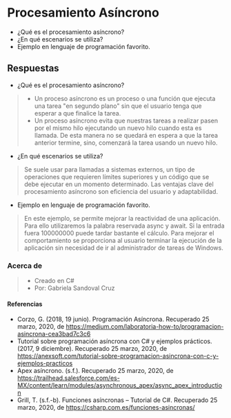 # Procesamiento Asíncrono
- ¿Qué es el procesamiento asíncrono?
- ¿En qué escenarios se utiliza?
- Ejemplo en lenguaje de programación favorito.

## Respuestas
- ¿Qué es el procesamiento asíncrono?
>* Un proceso asíncrono es un proceso o una función que ejecuta una tarea "en segundo plano" sin que el usuario tenga que esperar a que finalice la tarea.
>* Un proceso asíncrono evita que nuestras tareas a realizar pasen por el mismo hilo ejecutando un nuevo hilo cuando esta es llamada. De esta manera no se quedará en espera a que la tarea anterior termine, sino, comenzará la tarea usando un nuevo hilo.

- ¿En qué escenarios se utiliza?
> Se suele usar para llamadas a sistemas externos, un tipo de operaciones que requieren límites superiores y un código que se debe ejecutar en un momento determinado. Las ventajas clave del procesamiento asíncrono son eficiencia del usuario y adaptabilidad.
  
- Ejemplo en lenguaje de programación favorito.
> En este ejemplo, se permite mejorar la reactividad de una aplicación. Para ello utilizaremos la palabra reservada async y await.
> Si la entrada fuera 100000000 puede tardar bastante el cálculo. Para mejorar el comportamiento se proporciona al usuario terminar la ejecución de la aplicación sin necesidad de ir al administrador de tareas de Windows.

### Acerca de
>* Creado en C#
>* Por: Gabriela Sandoval Cruz

#### Referencias
* Corzo, G. (2018, 19 junio). Programación Así­ncrona. Recuperado 25 marzo, 2020, de https://medium.com/laboratoria-how-to/programacion-asincrona-cea3bad7c3c6
* Tutorial sobre programación asíncrona con C# y ejemplos prácticos. (2017, 9 diciembre). Recuperado 25 marzo, 2020, de https://anexsoft.com/tutorial-sobre-programacion-asincrona-con-c-y-ejemplos-practicos
* Apex así­ncrono. (s.f.). Recuperado 25 marzo, 2020, de https://trailhead.salesforce.com/es-MX/content/learn/modules/asynchronous_apex/async_apex_introduction
* Grill, T. (s.f.-b). Funciones asíncronas – Tutorial de C#. Recuperado 25 marzo, 2020, de https://csharp.com.es/funciones-asincronas/
